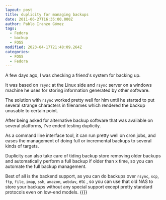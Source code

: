 ```yaml
---
layout: post
title: duplicity for managing backups
date: 2011-06-27T16:35:00.000Z
author: Pablo Iranzo Gómez
tags:
  - Fedora
  - backup
  - FOSS
modified: 2023-04-17T21:48:09.264Z
categories:
  - FOSS
  - Fedora
---
```


A few days ago, I was checking a friend's system for backing up.

It was based on `rsync` at the Linux side and `rsync` server on a windows machine he uses for storing information generated by other software.

The solution with `rsync` worked pretty well for him until he started to put several strange characters in filenames which rendered the backup unusable to certain point.

After being asked for alternative backup software that was available on several platforms, I've ended testing duplicity.

As a command line interface tool, it can run pretty well on cron jobs, and eases the management of doing full or incremental backups to several kinds of targets.

Duplicity can also take care of tiding backup store removing older backups and automatically perform a full backup if older than x time, so you can automate the full backup management.

Best of all is the backend support, as you can do backups over `rsync`, `scp`, `ftp`, `file`, `imap`, `ssh`, `amazon`, `webdav`, etc , so you can use that old NAS to store your backups without any special support except pretty standard protocols even on low-end models.
{{<enjoy>}}
